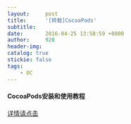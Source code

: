 ```yaml
---
layout:     post
title:      '[转载]CocoaPods'
subtitle:   
date:       2016-04-25 13:58:59 +0800
author:     920
header-img: 
catalog: true
stickie: false
tags:
    - OC
---
```


#### CocoaPods安装和使用教程

[详情请点击](http://www.code4app.com/article/cocoapods-install-usage)
